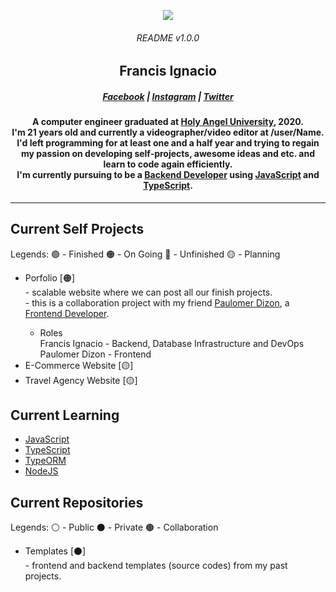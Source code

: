 <p align="center"><img src="https://i.imgur.com/Y4qfpeV.png"></p>
<h6 align="center">README v1.0.0</h6>

<h2 align="center"><strong>Francis Ignacio</strong></h2>
<h5 align="center"><a href="https://www.facebook.com/noeyignacio">Facebook</a> | <a href="https://www.instagram.com/enoweeway/">Instagram</a> | <a href="https://twitter.com/enoweewai">Twitter</a><h5>
<h4 align="center">A computer engineer graduated at <strong><a href="https://www.hau.edu.ph/">Holy Angel University</a></strong>, 2020. <br /> I'm 21 years old and currently a videographer/video editor at /user/Name. I'd left programming for at least one and a half year and trying to regain my passion on developing self-projects, awesome ideas and etc. and learn to code again efficiently. <br> I'm currently pursuing to be a <strong><a href="https://www.guru99.com/what-is-backend-developer.html">Backend Developer</a></strong> using <a href="https://www.javascript.com/">JavaScript</a> and <a href="https://www.typescriptlang.org/">TypeScript</a>.</h4>

---

<h2><strong>Current Self Projects</strong></h2>
<p> Legends: 🟢 - Finished  🟠 - On Going  🔴 - Unfinished 🟡 - Planning</p>
<ul>
    <li>
        Porfolio [🟠]
        <div> - scalable website where we can post all our finish projects.
        <div> - this is a collaboration project with my friend <a href="https://www.facebook.com/paulo.dizon.395">Paulomer Dizon</a>, a <a href="https://frontendmasters.com/books/front-end-handbook/2018/what-is-a-FD.html">Frontend Developer</a>.
        <ul>
            <li>
                Roles
                <div> Francis Ignacio - Backend, Database Infrastructure and DevOps
                <div> Paulomer Dizon - Frontend
            </li>
        </ul>
    </li>
    <li>
        E-Commerce Website [🟡]
    </li>
    <li>
        Travel Agency Website [🟡]
    </li>
</ul>

<h2><strong>Current Learning</strong></h2>
<ul>
    <li><a href="https://www.javascript.com/">JavaScript</a></li>
    <li><a href="https://www.typescriptlang.org/">TypeScript</a></li>
    <li><a href="https://typeorm.io/#/">TypeORM</a></li>
    <li><a href="https://nodejs.org/en/">NodeJS</a></li>
</ul>

<h2><strong>Current Repositories</strong></h2>
<p> Legends: ⚪ - Public  ⚫ - Private 🟤 - Collaboration</p>
<ul>
    <li>
        Templates [⚫]
        <div> - frontend and backend templates (source codes) from my past projects.
    </li>
</ul>


<script>

</script>

